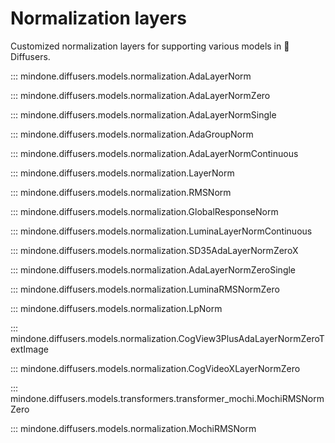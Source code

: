 <!--Copyright 2024 The HuggingFace Team. All rights reserved.

Licensed under the Apache License, Version 2.0 (the "License"); you may not use this file except in compliance with
the License. You may obtain a copy of the License at

http://www.apache.org/licenses/LICENSE-2.0

Unless required by applicable law or agreed to in writing, software distributed under the License is distributed on
an "AS IS" BASIS, WITHOUT WARRANTIES OR CONDITIONS OF ANY KIND, either express or implied. See the License for the
specific language governing permissions and limitations under the License.
-->

# Normalization layers

Customized normalization layers for supporting various models in 🤗 Diffusers.

::: mindone.diffusers.models.normalization.AdaLayerNorm

::: mindone.diffusers.models.normalization.AdaLayerNormZero

::: mindone.diffusers.models.normalization.AdaLayerNormSingle

::: mindone.diffusers.models.normalization.AdaGroupNorm

::: mindone.diffusers.models.normalization.AdaLayerNormContinuous

::: mindone.diffusers.models.normalization.LayerNorm

::: mindone.diffusers.models.normalization.RMSNorm

::: mindone.diffusers.models.normalization.GlobalResponseNorm

::: mindone.diffusers.models.normalization.LuminaLayerNormContinuous

::: mindone.diffusers.models.normalization.SD35AdaLayerNormZeroX

::: mindone.diffusers.models.normalization.AdaLayerNormZeroSingle

::: mindone.diffusers.models.normalization.LuminaRMSNormZero

::: mindone.diffusers.models.normalization.LpNorm

::: mindone.diffusers.models.normalization.CogView3PlusAdaLayerNormZeroTextImage

::: mindone.diffusers.models.normalization.CogVideoXLayerNormZero

::: mindone.diffusers.models.transformers.transformer_mochi.MochiRMSNormZero

::: mindone.diffusers.models.normalization.MochiRMSNorm
